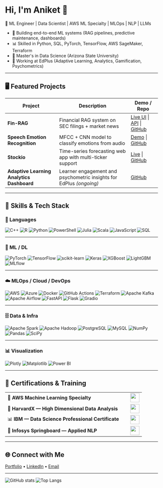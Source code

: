 # Hi, I'm Aniket 👋

🚀 ML Engineer | Data Scientist | AWS ML Specialty | MLOps | NLP | LLMs

- 🌟 Building end-to-end ML systems (RAG pipelines, predictive maintenance, dashboards)
- 📊 Skilled in Python, SQL, PyTorch, TensorFlow, AWS SageMaker, Terraform
- 🧠 Master's in Data Science (Arizona State University)
- 💼 Working at EdPlus (Adaptive Learning, Analytics, Gamification, Psychometrics)

---

## 🖥️ Featured Projects

| Project | Description | Demo / Repo |
|---------|-------------|--------------|
| **Fin-RAG** | Financial RAG system on SEC filings + market news | [Live UI](https://anik1970-llm-nlp-ui.hf.space) \| [API](https://anik1970-llm-nlp-api.hf.space) \| [GitHub](https://github.com/Aniket19j8/fin-rag) |
| **Speech Emotion Recognition** | MFCC + CNN model to classify emotions from audio | [Demo](https://your-demo-link) \| [GitHub](https://github.com/Aniket19j8/ser-emotion) |
| **Stockio** | Time-series forecasting web app with multi-ticker support | [Live](https://anik1970-stockio.hf.space) \| [GitHub](https://github.com/Aniket19j8/stockio) |
| **Adaptive Learning Analytics Dashboard** | Learner engagement and psychometric insights for EdPlus *(ongoing)* | [GitHub](https://github.com/Aniket19j8/adaptive-analytics) |

---

## 🧠 Skills & Tech Stack


### 📝 Languages
![C++](https://img.shields.io/badge/c++-%2300599C.svg?style=flat-square&logo=c%2B%2B&logoColor=white)
![R](https://img.shields.io/badge/r-%23276DC3.svg?style=flat-square&logo=r&logoColor=white)
![Python](https://img.shields.io/badge/python-3670A0?style=flat-square&logo=python&logoColor=ffdd54)
![PowerShell](https://img.shields.io/badge/PowerShell-%235391FE.svg?style=flat-square&logo=powershell&logoColor=white)
![Julia](https://img.shields.io/badge/-Julia-9558B2?style=flat-square&logo=julia&logoColor=white)
![Scala](https://img.shields.io/badge/scala-%23DC322F.svg?style=flat-square&logo=scala&logoColor=white)
![JavaScript](https://img.shields.io/badge/javascript-%23F7DF1E.svg?style=flat-square&logo=javascript&logoColor=black)
![SQL](https://img.shields.io/badge/sql-4479A1.svg?style=flat-square&logo=postgresql&logoColor=white)

---

### 🤖 ML / DL
![PyTorch](https://img.shields.io/badge/PyTorch-%23EE4C2C.svg?style=flat-square&logo=PyTorch&logoColor=white)
![TensorFlow](https://img.shields.io/badge/TensorFlow-%23FF6F00.svg?style=flat-square&logo=TensorFlow&logoColor=white)
![scikit-learn](https://img.shields.io/badge/scikit--learn-%23F7931E.svg?style=flat-square&logo=scikit-learn&logoColor=white)
![Keras](https://img.shields.io/badge/Keras-%23D00000.svg?style=flat-square&logo=Keras&logoColor=white)
![XGBoost](https://img.shields.io/badge/XGBoost-%2300599C.svg?style=flat-square&logo=python&logoColor=white)
![LightGBM](https://img.shields.io/badge/LightGBM-%23017CEE.svg?style=flat-square&logo=python&logoColor=white)
![MLflow](https://img.shields.io/badge/mlflow-%23d9ead3.svg?style=flat-square&logo=mlflow&logoColor=blue)

---

### ☁️ MLOps / Cloud / DevOps
![AWS](https://img.shields.io/badge/AWS-%23FF9900.svg?style=flat-square&logo=amazon-aws&logoColor=white)
![Azure](https://img.shields.io/badge/azure-%230072C6.svg?style=flat-square&logo=microsoftazure&logoColor=white)
![Docker](https://img.shields.io/badge/docker-%230db7ed.svg?style=flat-square&logo=docker&logoColor=white)
![GitHub Actions](https://img.shields.io/badge/GitHub%20Actions-%232088FF.svg?style=flat-square&logo=githubactions&logoColor=white)
![Terraform](https://img.shields.io/badge/Terraform-%23844FBA.svg?style=flat-square&logo=terraform&logoColor=white)
![Apache Kafka](https://img.shields.io/badge/Apache%20Kafka-000?style=flat-square&logo=apachekafka)
![Apache Airflow](https://img.shields.io/badge/Apache%20Airflow-017CEE?style=flat-square&logo=apacheairflow&logoColor=white)
![FastAPI](https://img.shields.io/badge/FastAPI-005571?style=flat-square&logo=fastapi&logoColor=white)
![Flask](https://img.shields.io/badge/flask-%23000.svg?style=flat-square&logo=flask&logoColor=white)
![Gradio](https://img.shields.io/badge/Gradio-FF6F00?style=flat-square&logo=python&logoColor=white)

---

### 🗄️ Data & Infra
![Apache Spark](https://img.shields.io/badge/Apache%20Spark-FDEE21?style=flat-square&logo=apachespark&logoColor=black)
![Apache Hadoop](https://img.shields.io/badge/Apache%20Hadoop-66CCFF?style=flat-square&logo=apachehadoop&logoColor=black)
![PostgreSQL](https://img.shields.io/badge/postgresql-4169E1.svg?style=flat-square&logo=postgresql&logoColor=white)
![MySQL](https://img.shields.io/badge/mysql-4479A1.svg?style=flat-square&logo=mysql&logoColor=white)
![NumPy](https://img.shields.io/badge/numpy-%23013243.svg?style=flat-square&logo=numpy&logoColor=white)
![Pandas](https://img.shields.io/badge/pandas-%23150458.svg?style=flat-square&logo=pandas&logoColor=white)
![SciPy](https://img.shields.io/badge/SciPy-%230C55A5.svg?style=flat-square&logo=scipy&logoColor=white)

---

### 📊 Visualization
![Plotly](https://img.shields.io/badge/Plotly-%233F4F75.svg?style=flat-square&logo=plotly&logoColor=white)
![Matplotlib](https://img.shields.io/badge/Matplotlib-%23ffffff.svg?style=flat-square&logo=Matplotlib&logoColor=black)
![Power BI](https://img.shields.io/badge/power_bi-F2C811?style=flat-square&logo=powerbi&logoColor=black)

---

## 📜 Certifications & Training


<table border="0" style="border:none;">
  <tr>
    <td style="border:none; padding-right:30px;">🥇 <b>AWS Machine Learning Specialty</b></td>
    <td style="border:none;">
      <img src="https://img.shields.io/badge/AWS-ML%20Specialty-FF9900?logo=amazonaws&logoColor=white" height="30" />
    </td>
  </tr>
  <tr>
    <td style="border:none; padding-right:30px;">📘 <b>HarvardX — High Dimensional Data Analysis</b></td>
    <td style="border:none;">
      <img src="https://img.shields.io/badge/HarvardX-High%20Dimensional%20Data%20Analysis-A51C30?logo=harvard&logoColor=white" height="30" />
    </td>
  </tr>
  <tr>
    <td style="border:none; padding-right:30px;">📊 <b>IBM — Data Science Professional Certificate</b></td>
    <td style="border:none;">
      <img src="https://img.shields.io/badge/IBM-Data%20Science%20Professional-006699?logo=ibm&logoColor=white" height="30" />
    </td>
  </tr>
  <tr>
    <td style="border:none; padding-right:30px;">🤖 <b>Infosys Springboard — Applied NLP</b></td>
    <td style="border:none;">
      <img src="https://img.shields.io/badge/Infosys%20Springboard-Applied%20NLP-007CC3?logo=infosys&logoColor=white" height="30" />
    </td>
  </tr>
</table>

---

## 🌐 Connect with Me

[Portfolio](https://aniketdeshpande.me) • [LinkedIn](https://www.linkedin.com/in/aniket-deshpande19) • [Email](mailto:aniketdeshpande900@gmail.com)

---

![GitHub stats](https://github-readme-stats.vercel.app/api?username=Aniket19j8&show_icons=true&theme=tokyonight)
![Top Langs](https://github-readme-stats.vercel.app/api/top-langs/?username=Aniket19j8&layout=compact&theme=tokyonight)
